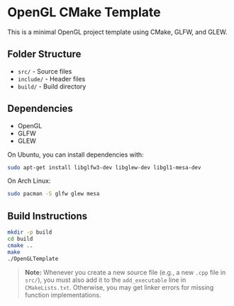 # OpenGL CMake Template

This is a minimal OpenGL project template using CMake, GLFW, and GLEW.

## Folder Structure
- `src/` - Source files
- `include/` - Header files
- `build/` - Build directory

## Dependencies
- OpenGL
- GLFW
- GLEW

On Ubuntu, you can install dependencies with:
```sh
sudo apt-get install libglfw3-dev libglew-dev libgl1-mesa-dev
```

On Arch Linux:
```sh
sudo pacman -S glfw glew mesa
```

## Build Instructions
```sh
mkdir -p build
cd build
cmake ..
make
./OpenGLTemplate
```

> **Note:** Whenever you create a new source file (e.g., a new `.cpp` file in `src/`), you must also add it to the `add_executable` line in `CMakeLists.txt`. Otherwise, you may get linker errors for missing function implementations. 